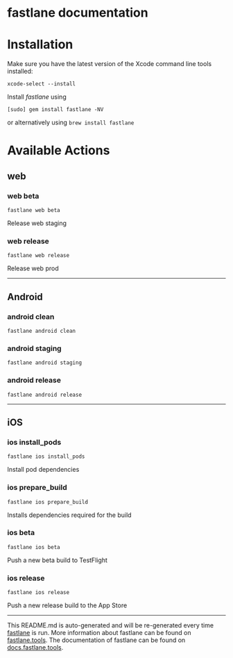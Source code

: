 fastlane documentation
================
# Installation

Make sure you have the latest version of the Xcode command line tools installed:

```
xcode-select --install
```

Install _fastlane_ using
```
[sudo] gem install fastlane -NV
```
or alternatively using `brew install fastlane`

# Available Actions
## web
### web beta
```
fastlane web beta
```
Release web staging
### web release
```
fastlane web release
```
Release web prod

----

## Android
### android clean
```
fastlane android clean
```

### android staging
```
fastlane android staging
```

### android release
```
fastlane android release
```


----

## iOS
### ios install_pods
```
fastlane ios install_pods
```
Install pod dependencies
### ios prepare_build
```
fastlane ios prepare_build
```
Installs dependencies required for the build
### ios beta
```
fastlane ios beta
```
Push a new beta build to TestFlight
### ios release
```
fastlane ios release
```
Push a new release build to the App Store

----

This README.md is auto-generated and will be re-generated every time [fastlane](https://fastlane.tools) is run.
More information about fastlane can be found on [fastlane.tools](https://fastlane.tools).
The documentation of fastlane can be found on [docs.fastlane.tools](https://docs.fastlane.tools).
